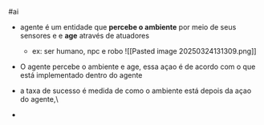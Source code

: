 #ai 
- agente é um entidade que **percebe o ambiente** por meio de seus sensores e e **age** através de atuadores
	- ex: ser humano, npc e robo
![[Pasted image 20250324131309.png]]

- O agente percebe o ambiente e age, essa açao é de acordo com o que está implementado dentro do agente
- a taxa de sucesso é medida de como o ambiente está depois da açao do agente,\
-

